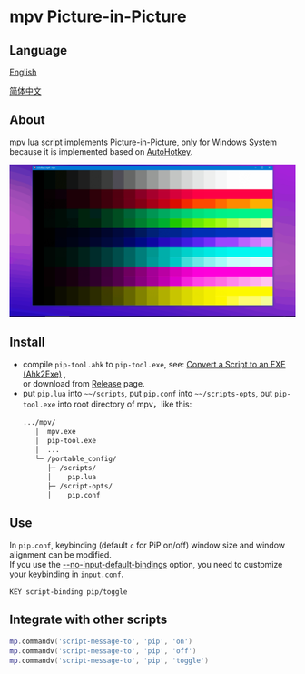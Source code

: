 # mpv Picture-in-Picture

## Language
[English](README.md)

[简体中文](README_zh.md)

## About
mpv lua script implements Picture-in-Picture, only for Windows System because it is implemented based on [AutoHotkey](https://www.autohotkey.com/).

![mpv-pip.gif](mpv-pip.gif)

## Install
- compile `pip-tool.ahk` to `pip-tool.exe`, see: [Convert a Script to an EXE (Ahk2Exe)](https://www.autohotkey.com/docs/v2/Scripts.htm#ahk2exe) ,\
  or download from [Release](https://github.com/verygoodlee/mpv-pip/releases) page.
- put `pip.lua` into `~~/scripts`, put `pip.conf` into `~~/scripts-opts`, put `pip-tool.exe` into root directory of mpv，like this: 
    ```
    .../mpv/
       │  mpv.exe 
       │  pip-tool.exe
       │  ...
       └─ /portable_config/
          ├─ /scripts/
          │    pip.lua
          ├─ /script-opts/
          │    pip.conf
    ```
## Use
In `pip.conf`, keybinding (default `c` for PiP on/off) window size and window alignment can be modified.\
If you use the [--no-input-default-bindings](https://mpv.io/manual/stable/#options-no-input-default-bindings) option, you need to customize your keybinding in `input.conf`.
```
KEY script-binding pip/toggle
```

## Integrate with other scripts
```lua
mp.commandv('script-message-to', 'pip', 'on')
mp.commandv('script-message-to', 'pip', 'off')
mp.commandv('script-message-to', 'pip', 'toggle')
```

